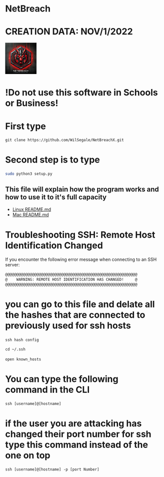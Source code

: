 # NetBreach
# CREATION DATA: NOV/1/2022
<img src="NetBreach.png" alt="NetBreach img " width="100px" height="100px">

# !Do not use this software in Schools or Business! 

# First type 
```git
git clone https://github.com/WilSegale/NetBreachX.git
```

# Second step is to type
```bash
sudo python3 setup.py
```

## This file will explain how the program works and how to use it to it's full capacity
- [Linux README.md](linux/README.md)
- [Mac README.md](MacOs/README.md)
 
# Troubleshooting SSH: Remote Host Identification Changed

If you encounter the following error message when connecting to an SSH server:

```plaintext
@@@@@@@@@@@@@@@@@@@@@@@@@@@@@@@@@@@@@@@@@@@@@@@@@@@@@@@@@@@
@    WARNING: REMOTE HOST IDENTIFICATION HAS CHANGED!     @
@@@@@@@@@@@@@@@@@@@@@@@@@@@@@@@@@@@@@@@@@@@@@@@@@@@@@@@@@@@
```
# you can go to this file and delate all the hashes that are connected to previously used for ssh hosts
```ssh hash config```
```plaintext
cd ~/.ssh

open known_hosts
```

# You can type the following command in the CLI
```plaintext
ssh [username]@[hostname]
```

# if the user you are attacking has changed their port number for ssh type this command instead of the one on top

```plaintext
ssh [username]@[hostname] -p [port Number]
```
